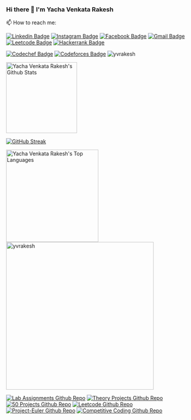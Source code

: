 ### Hi there 👋 I'm Yacha Venkata Rakesh

<!--
**yvrakesh/yvrakesh** is a ✨ _special_ ✨ repository because its `README.md` (this file) appears on your GitHub profile.

Here are some ideas to get you started:

- 🔭 I’m currently working on ...
- 🌱 I’m currently learning ...
- 👯 I’m looking to collaborate on ...
- 🤔 I’m looking for help with ...
- 💬 Ask me about ...
- 
- 😄 Pronouns: ...
- ⚡ Fun fact: ...
-->

📫 How to reach me:

[![Linkedin Badge](https://img.shields.io/badge/-yvrakesh-blue?style=flat-rectangle&logo=Linkedin&logoColor=white)](https://www.linkedin.com/in/yvrakesh/)
[![Instagram Badge](https://img.shields.io/badge/-yvrakesh7-purple?style=rectangle&logo=instagram&logoColor=white)](https://instagram.com/yvrakesh7)
[![Facebook Badge](https://img.shields.io/badge/yvrakesh7-1877F2?style=flat-square&logo=facebook&logoColor=white)](https://www.facebook.com/yvrakesh7)
[![Gmail Badge](https://img.shields.io/badge/-yachavenkatarakesh-c14438?style=flat-square&logo=Gmail&logoColor=white&link=mailto:yachavenkatarakesh@gmail.com)](mailto:yachavenkatarakesh@gmail.com)
[![Leetcode Badge](https://img.shields.io/badge/-yvrakesh-FFA116?style=flat-square&logo=LeetCode&logoColor=black)](https://leetcode.com/yvrakesh/)
[![Hackerrank Badge](https://img.shields.io/badge/-yvrakesh-2EC866?style=flat-square&logo=HackerRank&logoColor=white)](https://www.hackerrank.com/yvrakesh?hr_r=1)

[![Codechef Badge](https://cp-logo.vercel.app/codechef/yvrakesh)](https://www.codechef.com/users/yvrakesh)
[![Codeforces Badge](https://cp-logo.vercel.app/codeforces/venkatarakesh1234y)](https://codeforces.com/profile/venkatarakesh1234y)
<img src="https://komarev.com/ghpvc/?username=yvrakesh&label=Github Profile Views&color=0e75b6&style=flat" alt="yvrakesh" />

<a href="https://github.com/yvrakesh"><img alt="Yacha Venkata Rakesh's Github Stats" src="https://denvercoder1-github-readme-stats.vercel.app/api/?username=yvrakesh&count_private=true&include_all_commits=true&hide=issues&show_icons=true&count_private=true&theme=react&hide_border=true&bg_color=1F222E&title_color=F85D7F&icon_color=F8D866" height="192px"/></a>

[![GitHub Streak](https://github-readme-streak-stats.herokuapp.com/?user=yvrakesh&theme=dark&width=30%)](https://git.io/streak-stats)

<a href="https://github.com/yvrakesh"><img alt="Yacha Venkata Rakesh's Top Languages" src="https://github-readme-stats.vercel.app/api/top-langs/?username=yvrakesh&hide=Jupyter Notebook, Less, Yacc&count_private=true&langs_count=10&layout=compact&theme=react&hide_border=true&bg_color=1F222E&title_color=F85D7F&icon_color=F8D866" height="250px"/></a>
<a href="https://github.com/yvrakesh"><img src="https://github-profile-trophy.vercel.app/?username=yvrakesh&theme=darkhub&row=2&column=3&margin-w=5&margin-h=5" width="400px" alt="yvrakesh" /></a> </p>

[![Lab Assignments Github Repo](https://github-readme-stats.vercel.app/api/pin/?username=yvrakesh&repo=Lab-Assignments&theme=react&bg_color=1F222E&title_color=F85D7F&icon_color=F8D866&hide_border=true&show_icons=false)](https://github.com/yvrakesh/Lab-Assignments)
[![Theory Projects Github Repo](https://github-readme-stats.vercel.app/api/pin/?username=yvrakesh&repo=Theory-Projects&theme=react&bg_color=1F222E&title_color=F85D7F&icon_color=F8D866&hide_border=true&show_icons=false)](https://github.com/yvrakesh/Theory-Projects)
[![50 Projects Github Repo](https://github-readme-stats.vercel.app/api/pin/?username=yvrakesh&repo=50-Projects-In-50-Days-HTML-CSS-JavaScript&theme=react&bg_color=1F222E&title_color=F85D7F&icon_color=F8D866&hide_border=true&show_icons=false)](https://github.com/yvrakesh/50-Projects-In-50-Days-HTML-CSS-JavaScript)
[![Leetcode Github Repo](https://github-readme-stats.vercel.app/api/pin/?username=yvrakesh&repo=Leetcode&theme=react&bg_color=1F222E&title_color=F85D7F&icon_color=F8D866&hide_border=true&show_icons=false)](https://github.com/yvrakesh/Leetcode)
[![Project-Euler Github Repo](https://github-readme-stats.vercel.app/api/pin/?username=yvrakesh&repo=Project-Euler-Solutions-C-CPP-Java-Python&theme=react&bg_color=1F222E&title_color=F85D7F&icon_color=F8D866&hide_border=true&show_icons=true)](https://github.com/yvrakesh/Project-Euler-Solutions-C-CPP-Java-Python)
[![Competitive Coding Github Repo](https://github-readme-stats.vercel.app/api/pin/?username=yvrakesh&repo=Competitive-Coding&theme=react&bg_color=1F222E&title_color=F85D7F&icon_color=F8D866&hide_border=true&show_icons=true)](https://github.com/yvrakesh/Competitive-Coding)

<!-- <a href="https://github.com/yvrakesh"><img alt="Yacha Venkata Rakesh's Activity Graph" src="https://activity-graph.herokuapp.com/graph?username=yvrakesh&bg_color=1F222E&color=F8D866&line=F85D7F&point=FFFFFF&hide_border=true" /></a> -->
